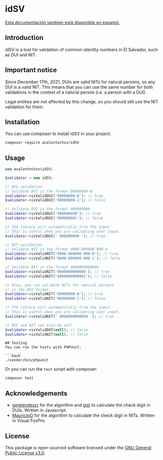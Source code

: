 # idSV

[Esta documentación tambien está disponible en español.](https://github.com/avalon-tech/idSV/blob/main/README.es.md)

## Introduction
idSV is a tool for validation of common identity numbers in El Salvador, such as DUI and NIT.

## Important notice
Since December 17th, 2021, DUIs are valid NITs for natural persons, so any DUI is a valid NIT. This means that you can use the same number for both validations in the context of a natural person (i.e. a person with a DUI).

Legal entities are not affected by this change, so you should still use the NIT validation for them.

## Installation
You can use composer to install idSV in your project:

```bash
composer require avalontechsv/idSV
```

## Usage
```php
use avalontechsv\idSV;

$validator = new idSV;

// DUI validation
// Validate DUI in the format 00000000-0
$validator->isValidDUI('00000000-0'); // true
$validator->isValidDUI('00000000-1'); // false

// Validate DUI in the format 000000000
$validator->isValidDUI('000000000'); // true
$validator->isValidDUI('000000001'); // false

// The library will automatically trim the input.
// This is useful when you are validating user input.
$validator->isValidDUI(' 000000000 '); // true

// NIT validation
// Validate NIT in the format 0000-000000-000-0
$validator->isValidNIT('0000-000000-000-0'); // true
$validator->isValidNIT('0000-000000-000-1'); // false

// Validate NIT in the format 0000000000000
$validator->isValidNIT('0000000000000'); // true
$validator->isValidNIT('0000000000001'); // false

// Also, you can validate NITs for natural persons
// in the DUI format.
$validator->isValidNIT('00000000-0'); // true
$validator->isValidNIT('00000000-1'); // false

// The library will automatically trim the input.
// This is useful when you are validating user input.
$validator->isValidNIT(' 0000000000000 '); // true

// DUI and NIT can also be null
$validator->isValidDUI(null); // false
$validator->isValidNIT(null); // false
```
```
## Testing
You can run the tests with PHPUnit:

```bash
./vendor/bin/phpunit
```

Or you can run the `test` script with composer:

```bash
composer test
```

## Acknowledgements
- [gmelendezcr](https://github.com/gmelendezcr) for the algorithm and [gist](https://gist.github.com/gmelendezcr/3609421) to calculate the check digit in DUIs. Written in Javascript.
- [MauricioG](https://www.svcommunity.org/forum/programacioacuten/como-calcular-digito-verificador-del-dui-y-nit/45/) for the algorithm to calculate the check digit in NITs. Written in Visual FoxPro.

## License
This package is open-sourced software licensed under the [GNU General Public License v3.0](https://opensource.org/licenses/GPL-3.0).